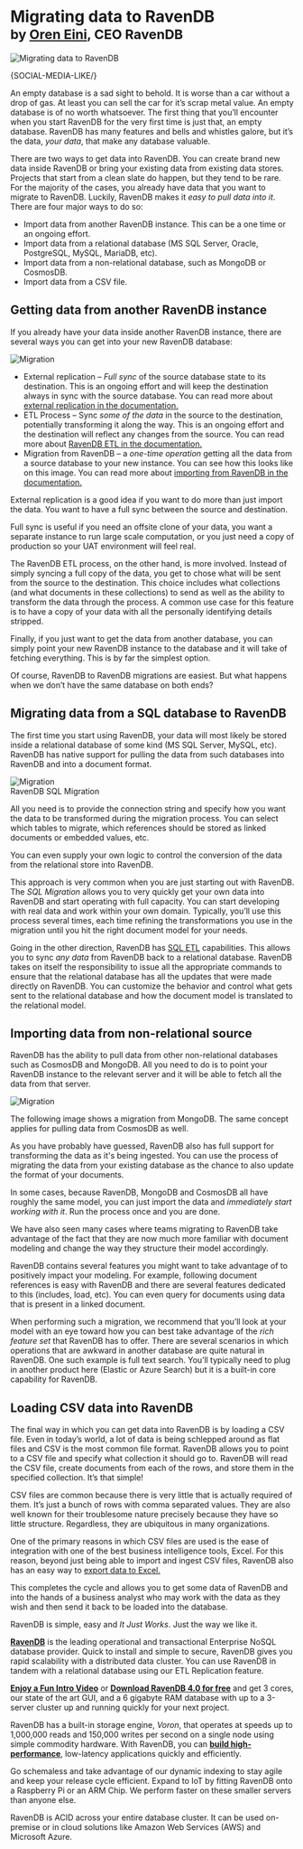 # Migrating data to RavenDB<br/><small>by <a href="mailto:ayende@ayende.com">Oren Eini</a>, CEO RavenDB</small>

![Migrating data to RavenDB](images/data-migration-from-cosmosdb-mongodb-sql-to-ravendb.png)

{SOCIAL-MEDIA-LIKE/}

An empty database is a sad sight to behold. It is worse than a car without a drop of gas. At least you can sell the car for it’s scrap metal value. An empty database is of no worth whatsoever. The first thing that you’ll encounter when you start RavenDB for the very first time is just that, an empty database. RavenDB has many features and bells and whistles galore, but it’s the data, <em>your data</em>, that make any database valuable.

There are two ways to get data into RavenDB. You can create brand new data inside RavenDB or bring your existing data from existing data stores. Projects that start from a clean slate do happen, but they tend to be rare. For the majority of the cases, you already have data that you want to migrate to RavenDB. Luckily, RavenDB makes it <em>easy to pull data into it</em>. There are four major ways to do so:

* Import data from another RavenDB instance. This can be a one time or an ongoing effort.
* Import data from a relational database (MS SQL Server, Oracle, PostgreSQL, MySQL, MariaDB, etc).
* Import data from a non-relational database, such as MongoDB or CosmosDB.
* Import data from a CSV file.

## Getting data from another RavenDB instance

If you already have your data inside another RavenDB instance, there are several ways you can get into your new RavenDB database:

<img class="floating-right img-responsive" alt="Migration" src="images/demo-migration.jpg" />

* External replication – <em>Full sync</em> of the source database state to its destination. This is an ongoing effort and will keep the destination always in sync with the source database. You can read more about 
[external replication in the documentation.](https://ravendb.net/docs/article-page/4.1/Csharp/studio/database/tasks/ongoing-tasks/external-replication-task)
* ETL Process – Sync <em>some of the data</em> in the source to the destination, potentially transforming it along the way. This is an ongoing effort and the destination will reflect any changes from the source. You can read more about 
[RavenDB ETL in the documentation.](https://ravendb.net/docs/article-page/4.1/csharp/studio/database/tasks/ongoing-tasks/ravendb-etl-task)
* Migration from RavenDB – a <em>one-time operation</em> getting all the data from a source database to your new instance. You can see how this looks like on this image. You can read more about [importing from RavenDB in the documentation.](https://ravendb.net/docs/article-page/4.1/csharp/migration/server/data-migration#how-to-live-import-data-from-a-running-instance?)

External replication is a good idea if you want to do more than just import the data. You want to have a full sync between the source and destination. 

Full sync is useful if you need an offsite clone of your data, you want a separate instance to run large scale computation, or you just need a copy of production so your UAT environment will feel real.

The RavenDB ETL process, on the other hand, is more involved. Instead of simply syncing a full copy of the data, you get to chose what will be sent from the source to the destination. This choice includes what collections (and what documents in these collections) to send as well as the ability to transform the data through the process. A common use case for this feature is to have a copy of your data with all the personally identifying details stripped. 

Finally, if you just want to get the data from another database, you can simply point your new RavenDB instance to the database and it will take of fetching everything. This is by far the simplest option. 

Of course, RavenDB to RavenDB migrations are easiest. But what happens when we don’t have the same database on both ends?

## Migrating data from a SQL database to RavenDB

The first time you start using RavenDB, your data will most likely be stored inside a relational database of some kind (MS SQL Server, MySQL, etc). RavenDB has native support for pulling the data from such databases into RavenDB and into a document format.

<div class="margin-bottom flex-vertical" style="align-items: center;">
    <div>
        <img style="margin:auto" class="img-responsive" alt="Migration" src="images/demo-migration-2.jpg" />
        <div class="caption">RavenDB SQL Migration</div>
    </div>
</div>

All you need is to provide the connection string and specify how you want the data to be transformed during the migration process. You can select which tables to migrate, which references should be stored as linked documents or embedded values, etc. 

You can even supply your own logic to control the conversion of the data from the relational store into RavenDB.

This approach is very common when you are just starting out with RavenDB. The <em>SQL Migration</em> allows you to very quickly get your own data into RavenDB and start operating with full capacity. You can start developing with real data and work within your own domain. Typically, you’ll use this process several times, each time refining the transformations you use in the migration until you hit the right document model for your needs.

Going in the other direction, RavenDB has [SQL ETL](https://ravendb.net/docs/article-page/4.0/csharp/server/ongoing-tasks/etl/sql) capabilities. This allows you to sync <em>any data</em> from RavenDB back to a relational database. RavenDB takes on itself the responsibility to issue all the appropriate commands to ensure that the relational database has all the updates that were made directly on RavenDB. You can customize the behavior and control what gets sent to the relational database and how the document model is translated to the relational model.

## Importing data from non-relational source

RavenDB has the ability to pull data from other non-relational databases such as CosmosDB and MongoDB. All you need to do is to point your RavenDB instance to the relevant server and it will be able to fetch all the data from that server.

<img class="floating-right img-responsive" alt="Migration" src="images/demo-migration-3.jpg" />

The following image shows a migration from MongoDB. The same concept applies for pulling data from CosmosDB as well. 

As you have probably have guessed, RavenDB also has full support for transforming the data as it's being ingested. You can use the process of migrating the data from your existing database as the chance to also update the format of your documents.

In some cases, because RavenDB, MongoDB and CosmosDB all have roughly the same model, you can just import the data and <em>immediately start working with it</em>. Run the process once and you are done. 

We have also seen many cases where teams migrating to RavenDB take advantage of the fact that they are now much more familiar with document modeling and change the way they structure their model accordingly.

RavenDB contains several features you might want to take advantage of to positively impact your modeling. For example, following document references is easy with RavenDB and there are several features dedicated to this (includes, load, etc). You can even query for documents using data that is present in a linked document. 

When performing such a migration, we recommend that you’ll look at your model with an eye toward how you can best take advantage of the <em>rich feature set</em> that RavenDB has to offer. There are several scenarios in which operations that are awkward in another database are quite natural in RavenDB. One such example is full text search. You’ll typically need to plug in another product here (Elastic or Azure Search) but it is a built-in core capability for RavenDB.

## Loading CSV data into RavenDB

The final way in which you can get data into RavenDB is by loading a CSV file. Even in today’s world, a lot of data is being schlepped around as flat files and CSV is the most common file format. RavenDB allows you to point to a CSV file and specify what collection it should go to. RavenDB will read the CSV file, create documents from each of the rows, and store them in the specified collection. It’s that simple!

CSV files are common because there is very little that is actually required of them. It’s just a bunch of rows with comma separated values. They are also well known for their troublesome nature precisely because they have so little structure. Regardless, they are ubiquitous in many organizations.

One of the primary reasons in which CSV files are used is the ease of integration with one of the best business intelligence tools, Excel. For this reason, beyond just being able to import and ingest CSV files, RavenDB also has an easy way to [export data to Excel.](https://ravendb.net/docs/article-page/4.1/Csharp/client-api/how-to/integrate-with-excel)

This completes the cycle and allows you to get some data of RavenDB and into the hands of a business analyst who may work with the data as they wish and then send it back to be loaded into the database.

RavenDB is simple, easy and <em>It Just Works</em>. Just the way we like it.

<div class="bottom-line">
    <p>
        <a href="http://ravendb.net/"><strong>RavenDB</strong></a> is the leading operational and transactional Enterprise NoSQL database provider. Quick to install and simple to secure, RavenDB gives you rapid scalability with a distributed data cluster. You can use RavenDB in tandem with a relational database using our ETL Replication feature.
    </p>
    <p>
        <a href="https://ravendb.net#play-video"><strong>Enjoy a Fun Intro Video</strong></a> or <a href="https://ravendb.net/downloads"><strong>Download RavenDB 4.0 for free</strong></a> and get 3 cores, our state of the art GUI, and a 6 gigabyte RAM database with up to a 3-server cluster up and running quickly for your next project.
    </p>
    <p>
        RavenDB has a built-in storage engine, <em>Voron</em>, that operates at speeds up to 1,000,000 reads and 150,000 writes per second on a single node using simple commodity hardware. With RavenDB, you can <a href="https://ravendb.net/features"><strong>build high-performance</strong></a>, low-latency applications quickly and efficiently.
    </p>
    <p>
        Go schemaless and take advantage of our dynamic indexing to stay agile and keep your release cycle efficient. Expand to IoT by fitting RavenDB onto a Raspberry Pi or an ARM Chip. We perform faster on these smaller servers than anyone else. 
    </p>
    <p>
        RavenDB is ACID across your entire database cluster. It can be used on-premise or in cloud solutions like Amazon Web Services (AWS) and Microsoft Azure.
    </p>
</div>
